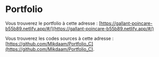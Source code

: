 # Portfolio

Vous trouverez le portfolio à cette adresse : 
[https://gallant-poincare-b55b89.netlify.app/#/](https://gallant-poincare-b55b89.netlify.app/#/)

Vous trouverez les codes sources à cette adresse : 
[https://github.com/Mikdaam/Portfolio_C](https://github.com/Mikdaam/Portfolio_C).
